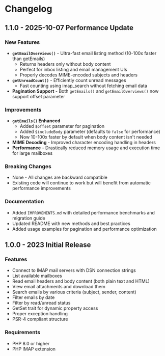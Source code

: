 # Changelog

## 1.1.0 - 2025-10-07 Performance Update

### New Features
- **`getEmailOverviews()`** - Ultra-fast email listing method (10-100x faster than getEmails)
  - Returns headers only without body content
  - Perfect for inbox listing and email management UIs
  - Properly decodes MIME-encoded subjects and headers
- **`getUnreadCount()`** - Efficiently count unread messages
  - Fast counting using imap_search without fetching email data
- **Pagination Support** - Both `getEmails()` and `getEmailOverviews()` now support offset parameter

### Improvements
- **`getEmails()` Enhanced**
  - Added `$offset` parameter for pagination
  - Added `$includeBody` parameter (defaults to `false` for performance)
  - Now 10-100x faster by default when body content isn't needed
- **MIME Decoding** - Improved character encoding handling in headers
- **Performance** - Drastically reduced memory usage and execution time for large mailboxes

### Breaking Changes
- None - All changes are backward compatible
- Existing code will continue to work but will benefit from automatic performance improvements

### Documentation
- Added `IMPROVEMENTS.md` with detailed performance benchmarks and migration guide
- Updated README with new methods and best practices
- Added usage examples for pagination and performance optimization

## 1.0.0 - 2023 Initial Release

### Features
- Connect to IMAP mail servers with DSN connection strings
- List available mailboxes
- Read email headers and body content (both plain text and HTML)
- View email attachments and download them
- Search emails by various criteria (subject, sender, content)
- Filter emails by date
- Filter by read/unread status
- GetSet trait for dynamic property access
- Proper exception handling
- PSR-4 compliant structure

### Requirements
- PHP 8.0 or higher
- PHP IMAP extension
